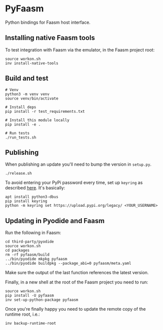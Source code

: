 # PyFaasm

Python bindings for Faasm host interface.

## Installing native Faasm tools

To test integration with Faasm via the emulator, in the Faasm project root:

```
source workon.sh
inv install-native-tools
```

## Build and test

```
# Venv
python3 -m venv venv
source venv/bin/activate

# Install deps
pip install -r test_requirements.txt

# Install this module locally
pip install -e .

# Run tests
./run_tests.sh
```

## Publishing

When publishing an update you'll need to bump the version in `setup.py`.

```
./release.sh
```

To avoid entering your PyPi password every time, set up `keyring` as described [here](https://pypi.org/project/twine/). It's basically:

```
apt install python3-dbus
pip install keyring
python -m keyring set https://upload.pypi.org/legacy/ <YOUR_USERNAME>
```

## Updating in Pyodide and Faasm

Run the following in Faasm:

```
cd third-party/pyodide
source workon.sh
cd packages
rm -rf pyfaasm/build
../bin/pyodide mkpkg pyfaasm
../bin/pyodide buildpkg --package_abi=0 pyfaasm/meta.yaml
```

Make sure the output of the last function references the latest version.

Finally, in a new shell at the root of the Faasm project you need to run:
 
```
source workon.sh
pip install -U pyfaasm
inv set-up-python-package pyfaasm
```

Once you're finally happy you need to update the remote copy of the runtime root, i.e.:

```
inv backup-runtime-root
```
